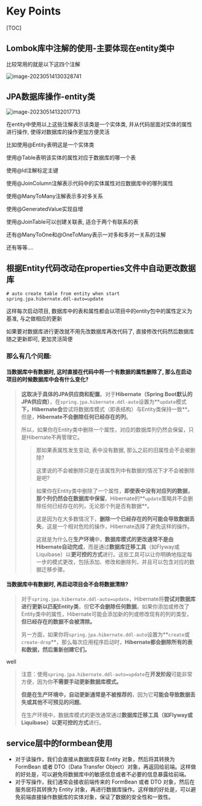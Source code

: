 # Key Points

[TOC]

## Lombok库中注解的使用-主要体现在entity类中

比较常用的就是以下这四个注解

![image-20230514130328741](https://evinci.oss-cn-hangzhou.aliyuncs.com/img/image-20230514130328741.png)

## JPA数据库操作-entity类

![image-20230514132017713](C:\Users\PC\AppData\Roaming\Typora\typora-user-images\image-20230514132017713.png)

在entity中使用以上这些注解表示该类是一个实体类, 并从代码层面对实体的属性进行操作, 使得对数据库的操作更加方便灵活

比如使用@Entity表明这是一个实体类

使用@Table表明该实体的属性对应于数据库的哪一个表

使用@Id注解标定主键

使用@JoinColumn注解表示代码中的实体属性对应数据库中的哪列属性

使用@ManyToMany注解表示多对多关系

使用@GeneratedValue实现自增

使用@JoinTable可以创建关联表, 适合于两个有联系的表

还有@ManyToOne和@OneToMany表示一对多和多对一关系的注解

还有等等....

## 根据Entity代码改动在properties文件中自动更改数据库

```properties
# auto create table from entity when start 
spring.jpa.hibernate.ddl-auto=update
```

这样每次启动项目, 数据库中的表和属性都会以项目中的entity包中的属性定义为基准, 与之做相应的更新

如果要对数据库进行更改就不用先改数据库再改代码了, 直接修改代码然后数据库随之更新即可, 更加灵活简便

### 那么有几个问题: 

#### 当数据库中有数据时, 这时直接在代码中将一个有数据的属性删除了, 那么在启动项目的时候数据库中会有什么变化?

> **这取决于具体的JPA供应商和配置**。对于**Hibernate（Spring Boot默认的JPA供应商）**，在`spring.jpa.hibernate.ddl-auto`设置为**`update`模式**下，Hibernate会**尝试将数据库模式（即表结构）与Entity类保持一致**。但是，**Hibernate不会删除任何已经存在的列**。
>
> 所以，如果你在Entity类中删除一个属性，对应的数据库列仍然会保留，只是Hibernate不再管理它。
>
> 
>
> > 那如果表属性发生变动, 表中没有数据, 那么之前的旧属性会不会被删除?
> >
> > 这里说的不会被删除只是在该属性列中有数据的情况下才不会被删除是吧?
>
> > 如果你在Entity类中删除了一个属性，**即使表中没有对应列的数据，那个列仍然会在数据库中保留**。Hibernate的**`update`策略并不会删除任何已经存在的列，无论那个列是否有数据**。
> >
> > 这是因为在大多数情况下，**删除一个已经存在的列可能会导致数据丢失**，这是一个相对危险的操作，Hibernate选择了避免这样的操作。
> >
> > 这就是为什么在**生产环境**中，**数据库模式的更改通常不是由Hibernate自动完成**，而是通过**数据库迁移工具**（如Flyway或Liquibase）以**更可控的方式**进行。这些工具可以让你明确地指定每一步的模式更改，包括添加、修改和删除列，并且可以包含对应的数据迁移步骤。



#### 当数据库中有数据时, 再启动项目会不会将数据清除?

> 对于`spring.jpa.hibernate.ddl-auto=update`，Hibernate将**尝试对数据库进行更新以匹配Entity类**，但**它不会删除任何数据**。如果你添加或修改了Entity类中的属性，Hibernate可能会添加新的列或修改现有的列的类型，**但已经存在的数据不会被清除。**
>
> 另一方面，如果你将`spring.jpa.hibernate.ddl-auto`设置为**`create`或`create-drop`**，那么每次应用程序启动时，**Hibernate都会删除所有的表和数据，然后重新创建它们。**

well

> 注意：使用`spring.jpa.hibernate.ddl-auto=update`在**开发阶段**可能非常方便，因为你**不需要手动更新数据库模式。**
>
> **但是在生产环境中，自动更新通常是不被推荐的**，因为它**可能会导致数据丢失或其他不可预见的问题**。
>
> 在生产环境中，数据库模式的更改通常通过**数据库迁移工具（如Flyway或Liquibase）**以**更可控的方式**进行。

## service层中的formbean使用

- 对于读操作，我们会直接从数据库获取 Entity 对象，然后将其转换为 FormBean 或者 DTO（Data Transfer Object）对象，再返回给前端。这样做的好处是，可以避免将数据库中的敏感信息或者不必要的信息暴露给前端。
- 对于写操作，我们通常会接收前端传来的 FormBean 或者 DTO 对象，然后在服务层将其转换为 Entity 对象，再进行数据库操作。这样做的好处是，可以避免前端直接操作数据库的实体对象，保证了数据的安全性和一致性。